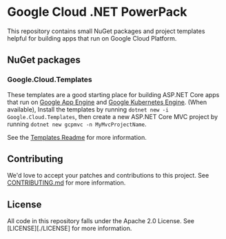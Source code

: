 # Google Cloud .NET PowerPack

This repository contains small NuGet packages and project templates helpful for
building apps that run on Google Cloud Platform.

## NuGet packages

### Google.Cloud.Templates

These templates are a good starting place for building ASP.NET Core apps that run on [Google App Engine][GAE] and
[Google Kubernetes Engine][GKE].
(When available), Install the templates by running `dotnet new -i Google.Cloud.Templates`,
then create a new ASP.NET Core MVC project by running `dotnet new gcpmvc -n MyMvcProjectName`.

See the [Templates Readme][Google.Cloud.Templates.Readme] for more information.

## Contributing

We'd love to accept your patches and contributions to this project.
See [CONTRIBUTING.md][CONTRIBUTING.md] for more information.

## License

All code in this repository falls under the Apache 2.0 License. See [LICENSE][./LICENSE] for more information.


[Google.Cloud.Templates.Readme]: Google.Cloud.Templates/Readme.md
[CONTRIBUTING.md]: CONTRIBUTING.md
[GKE]: https://cloud.google.com/kubernetes-engine
[GAE]: https://cloud.google.com/appengine
